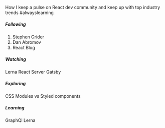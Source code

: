 How I keep a pulse on React dev community and keep up with top industry trends  #alwayslearning

##### Following 

1. Stephen Grider 
2. Dan Abromov 
3. React Blog 

##### Watching 

Lerna
React Server 
Gatsby

##### Exploring

CSS Modules vs Styled components 

##### Learning

GraphQl
Lerna
